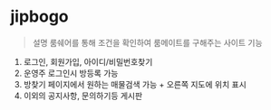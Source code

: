 # jipbogo
> 설명
룸쉐어를 통해 조건을 확인하여 룸메이트를 구해주는 사이트
> 기능
1. 로그인, 회원가입, 아이디/비밀번호찾기
2. 운영주 로그인시 방등록 가능
3. 방찾기 페이지에서 원하는 매물검색 가능 + 오른쪽 지도에 위치 표시
4. 이외의 공지사항, 문의하기등 게시판

